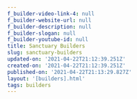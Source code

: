 ```yaml
---
f_builder-video-link-4: null
f_builder-website-url: null
f_builder-description: null
f_builder-slogan: null
f_builder-youtube-id: null
title: Sanctuary Builders
slug: sanctuary-builders
updated-on: '2021-04-22T21:12:39.251Z'
created-on: '2021-04-22T21:12:39.251Z'
published-on: '2021-04-22T21:13:29.827Z'
layout: '[builders].html'
tags: builders
---
```



